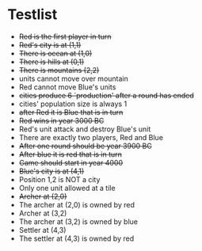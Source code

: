 # Testlist

* ~~Red is the first player in turn~~
* ~~Red's city is at (1,1)~~
* ~~There is ocean at (1,0)~~
* ~~There is hills at (0,1)~~
* ~~There is mountains (2,2)~~
* units cannot move over mountain
* Red cannot move Blue's units
* ~~cities produce 6 `production' after a round has ended~~
* cities' population size is always 1
* ~~after Red it is Blue that is in turn~~
* ~~Red wins in year 3000 BC~~
* Red's unit attack and destroy Blue's unit
* There are exactly two players, Red and Blue
* ~~After one round should be year 3900 BC~~
* ~~After blue it is red that is in turn~~
* ~~Game should start in year 4000~~
* ~~Blue's city is at (4,1)~~
* Position 1,2 is NOT a city
* Only one unit allowed at a tile
* ~~Archer at (2,0)~~
* The archer at (2,0) is owned by red
* Archer at (3,2)
* The archer at (3,2) is owned by blue
* Settler at (4,3)
* The settler at (4,3) is owned by red
